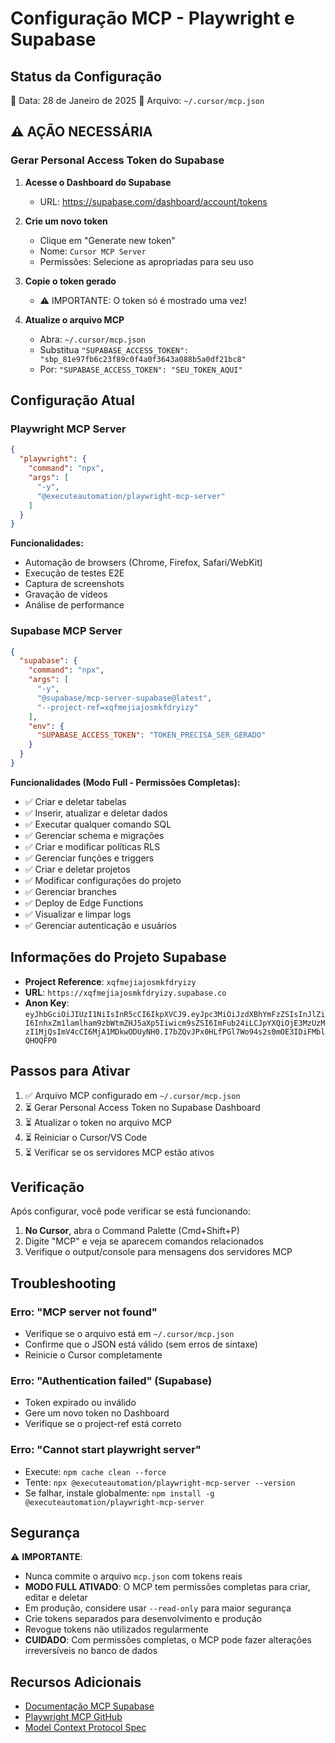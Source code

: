 # Configuração MCP - Playwright e Supabase

## Status da Configuração
📅 Data: 28 de Janeiro de 2025
📍 Arquivo: `~/.cursor/mcp.json`

## ⚠️ AÇÃO NECESSÁRIA

### Gerar Personal Access Token do Supabase

1. **Acesse o Dashboard do Supabase**
   - URL: https://supabase.com/dashboard/account/tokens
   
2. **Crie um novo token**
   - Clique em "Generate new token"
   - Nome: `Cursor MCP Server`
   - Permissões: Selecione as apropriadas para seu uso
   
3. **Copie o token gerado**
   - ⚠️ IMPORTANTE: O token só é mostrado uma vez!
   
4. **Atualize o arquivo MCP**
   - Abra: `~/.cursor/mcp.json`
   - Substitua `"SUPABASE_ACCESS_TOKEN": "sbp_81e97fb6c23f89c0f4a0f3643a088b5a0df21bc8"`
   - Por: `"SUPABASE_ACCESS_TOKEN": "SEU_TOKEN_AQUI"`

## Configuração Atual

### Playwright MCP Server
```json
{
  "playwright": {
    "command": "npx",
    "args": [
      "-y",
      "@executeautomation/playwright-mcp-server"
    ]
  }
}
```

**Funcionalidades:**
- Automação de browsers (Chrome, Firefox, Safari/WebKit)
- Execução de testes E2E
- Captura de screenshots
- Gravação de vídeos
- Análise de performance

### Supabase MCP Server
```json
{
  "supabase": {
    "command": "npx",
    "args": [
      "-y",
      "@supabase/mcp-server-supabase@latest",
      "--project-ref=xqfmejiajosmkfdryizy"
    ],
    "env": {
      "SUPABASE_ACCESS_TOKEN": "TOKEN_PRECISA_SER_GERADO"
    }
  }
}
```

**Funcionalidades (Modo Full - Permissões Completas):**
- ✅ Criar e deletar tabelas
- ✅ Inserir, atualizar e deletar dados
- ✅ Executar qualquer comando SQL
- ✅ Gerenciar schema e migrações
- ✅ Criar e modificar políticas RLS
- ✅ Gerenciar funções e triggers
- ✅ Criar e deletar projetos
- ✅ Modificar configurações do projeto
- ✅ Gerenciar branches
- ✅ Deploy de Edge Functions
- ✅ Visualizar e limpar logs
- ✅ Gerenciar autenticação e usuários

## Informações do Projeto Supabase

- **Project Reference**: `xqfmejiajosmkfdryizy`
- **URL**: `https://xqfmejiajosmkfdryizy.supabase.co`
- **Anon Key**: `eyJhbGciOiJIUzI1NiIsInR5cCI6IkpXVCJ9.eyJpc3MiOiJzdXBhYmFzZSIsInJlZiI6InhxZm1lamlham9zbWtmZHJ5aXp5Iiwicm9sZSI6ImFub24iLCJpYXQiOjE3MzUzMzI1MjQsImV4cCI6MjA1MDkwODUyNH0.I7bZQvJPx0HLfPGl7Wo94s2s0mOE3IDiFMblQHOQFP0`

## Passos para Ativar

1. ✅ Arquivo MCP configurado em `~/.cursor/mcp.json`
2. ⏳ Gerar Personal Access Token no Supabase Dashboard
3. ⏳ Atualizar o token no arquivo MCP
4. ⏳ Reiniciar o Cursor/VS Code
5. ⏳ Verificar se os servidores MCP estão ativos

## Verificação

Após configurar, você pode verificar se está funcionando:

1. **No Cursor**, abra o Command Palette (Cmd+Shift+P)
2. Digite "MCP" e veja se aparecem comandos relacionados
3. Verifique o output/console para mensagens dos servidores MCP

## Troubleshooting

### Erro: "MCP server not found"
- Verifique se o arquivo está em `~/.cursor/mcp.json`
- Confirme que o JSON está válido (sem erros de sintaxe)
- Reinicie o Cursor completamente

### Erro: "Authentication failed" (Supabase)
- Token expirado ou inválido
- Gere um novo token no Dashboard
- Verifique se o project-ref está correto

### Erro: "Cannot start playwright server"
- Execute: `npm cache clean --force`
- Tente: `npx @executeautomation/playwright-mcp-server --version`
- Se falhar, instale globalmente: `npm install -g @executeautomation/playwright-mcp-server`

## Segurança

⚠️ **IMPORTANTE**: 
- Nunca commite o arquivo `mcp.json` com tokens reais
- **MODO FULL ATIVADO**: O MCP tem permissões completas para criar, editar e deletar
- Em produção, considere usar `--read-only` para maior segurança
- Crie tokens separados para desenvolvimento e produção
- Revogue tokens não utilizados regularmente
- **CUIDADO**: Com permissões completas, o MCP pode fazer alterações irreversíveis no banco de dados

## Recursos Adicionais

- [Documentação MCP Supabase](https://supabase.com/docs/guides/getting-started/mcp)
- [Playwright MCP GitHub](https://github.com/executeautomation/mcp-playwright)
- [Model Context Protocol Spec](https://modelcontextprotocol.io)